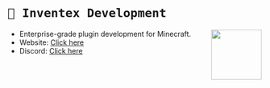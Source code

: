 # `📜 Inventex Development`

<img
  align="right"
  width="100"
  height="100"
  src="https://i.imgur.com/nYqDX3h.png"
img/>

- Enterprise-grade plugin development for Minecraft.
- Website: [Click here](inventex.dev)
- Discord: [Click here](dc.inventex.dev)